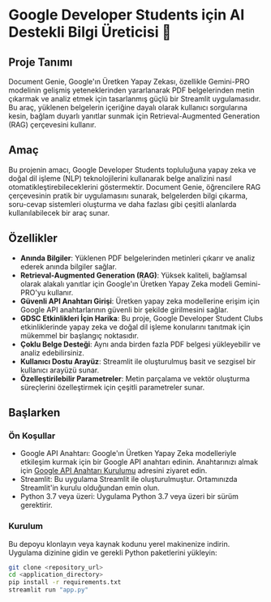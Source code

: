 # Google Developer Students için AI Destekli Bilgi Üreticisi 🚀

## Proje Tanımı

Document Genie, Google'ın Üretken Yapay Zekası, özellikle Gemini-PRO modelinin gelişmiş yeteneklerinden yararlanarak PDF belgelerinden metin çıkarmak ve analiz etmek için tasarlanmış güçlü bir Streamlit uygulamasıdır. Bu araç, yüklenen belgelerin içeriğine dayalı olarak kullanıcı sorgularına kesin, bağlam duyarlı yanıtlar sunmak için Retrieval-Augmented Generation (RAG) çerçevesini kullanır. 

## Amaç

Bu projenin amacı, Google Developer Students topluluğuna yapay zeka ve doğal dil işleme (NLP) teknolojilerini kullanarak belge analizini nasıl otomatikleştirebileceklerini göstermektir. Document Genie, öğrencilere RAG çerçevesinin pratik bir uygulamasını sunarak, belgelerden bilgi çıkarma, soru-cevap sistemleri oluşturma ve daha fazlası gibi çeşitli alanlarda kullanılabilecek bir araç sunar.

## Özellikler

- **Anında Bilgiler**: Yüklenen PDF belgelerinden metinleri çıkarır ve analiz ederek anında bilgiler sağlar.
- **Retrieval-Augmented Generation (RAG)**: Yüksek kaliteli, bağlamsal olarak alakalı yanıtlar için Google'ın Üretken Yapay Zeka modeli Gemini-PRO'yu kullanır.
- **Güvenli API Anahtarı Girişi**: Üretken yapay zeka modellerine erişim için Google API anahtarlarının güvenli bir şekilde girilmesini sağlar.
- **GDSC Etkinlikleri İçin Harika**: Bu proje, Google Developer Student Clubs etkinliklerinde yapay zeka ve doğal dil işleme konularını tanıtmak için mükemmel bir başlangıç noktasıdır.
- **Çoklu Belge Desteği**: Aynı anda birden fazla PDF belgesi yükleyebilir ve analiz edebilirsiniz.
- **Kullanıcı Dostu Arayüz**: Streamlit ile oluşturulmuş basit ve sezgisel bir kullanıcı arayüzü sunar.
- **Özelleştirilebilir Parametreler**: Metin parçalama ve vektör oluşturma süreçlerini özelleştirmek için çeşitli parametreler sunar.

## Başlarken

### Ön Koşullar

- Google API Anahtarı: Google'ın Üretken Yapay Zeka modelleriyle etkileşim kurmak için bir Google API anahtarı edinin. Anahtarınızı almak için [Google API Anahtarı Kurulumu](https://makersuite.google.com/app/apikey) adresini ziyaret edin.
- Streamlit: Bu uygulama Streamlit ile oluşturulmuştur. Ortamınızda Streamlit'in kurulu olduğundan emin olun.
- Python 3.7 veya üzeri: Uygulama Python 3.7 veya üzeri bir sürüm gerektirir.

### Kurulum

Bu depoyu klonlayın veya kaynak kodunu yerel makinenize indirin. Uygulama dizinine gidin ve gerekli Python paketlerini yükleyin:

```bash
git clone <repository_url>
cd <application_directory>
pip install -r requirements.txt
streamlit run "app.py"
```

